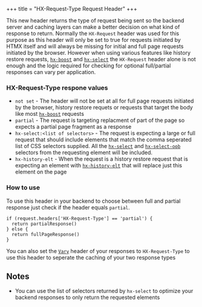 +++
title = "HX-Request-Type Request Header"
+++

This new header returns the type of request being sent so the backend server and caching layers can make a better decision on what kind of response to return. Normally the `HX-Request` header was used for this purpose as this header will only be set to true for requests initiated by HTMX itself and will always be missing for initial and full page requests initiated by the browser. However when using various features like history restore requests, [`hx-boost`](@/attributes/hx-boost.md)  and [`hx-select`](@/attributes/hx-select.md)  the `HX-Request` header alone is not enough and the logic required for checking for optional full/partial responses can vary per application.  

### HX-Request-Type respone values

* `not set` - The header will not be set at all for full page requests initiated by the browser, history restore requets or requests that target the body like most [`hx-boost`](@/attributes/hx-boost.md) requests
* `partial` - The request is targeting replacment of part of the page so expects a partial page fragment as a response
* `hx-select:<list of selectors>` - The request is expecting a large or full request that should include elements that match the comma seperated list of CSS selectors supplied. All the [`hx-select`](@/attributes/hx-select.md) and [`hx-select-oob`](@/attributes/hx-select-oob.md) selectors from the requesting element will be included.
* `hx-history-elt` - When the request is a history restore request that is expecting an element with [`hx-history-elt`](@/attributes/hx-history-elt.md) that will replace just this element on the page

### How to use

To use this header in your backend to choose between full and partial response just check if the header equals `partial`.
```
if (request.headers['HX-Request-Type'] == 'partial') {
  return partialResponse()
} else {
  return fullPageResponse()
} 
```

You can also set the [`Vary`](https://developer.mozilla.org/en-US/docs/Web/HTTP/Caching#vary) header of your responses to `HX-Request-Type` to use this header to seperate the caching of your two response types 

## Notes

* You can use the list of selectors returned by `hx-select` to optimize your backend responses to only return the requested elements